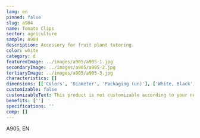 ```yaml
---
lang: en
pinned: false
slug: a904
name: Tomato Clips
sector: agriculture
sample: A904
description: Accessory for fruit plant tutoring.
color: white
category: d
featuredImage: ../images/a905/a905-1.jpg
secondaryImage: ../images/a905/a905-2.jpg
tertiaryImage: ../images/a905/a905-3.jpg
characteristics: []
dimensions: [['Colors', 'Diameter', 'Packaging (un)'], ['White, Black', '23/25', '11000/9000']]
customizable: false
customizableText: This product is not customizable according to your needs. Contact us for more information.
benefits: ['']
specifications: ''
comp: []
---
```


A905, EN
